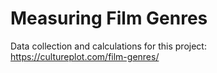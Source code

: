 # Measuring Film Genres

Data collection and calculations for this project: https://cultureplot.com/film-genres/
